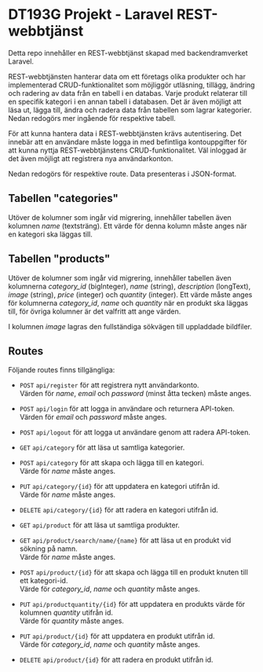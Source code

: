# DT193G Projekt - Laravel REST-webbtjänst
Detta repo innehåller en REST-webbtjänst skapad med backendramverket Laravel.

REST-webbtjänsten hanterar data om ett företags olika produkter och har implementerad CRUD-funktionalitet som möjliggör utläsning, tillägg, ändring och radering av data från en tabell i en databas. Varje produkt relaterar till en specifik kategori i en annan tabell i databasen. Det är även möjligt att läsa ut, lägga till, ändra och radera data från tabellen som lagrar kategorier. Nedan redogörs mer ingående för respektive tabell.

För att kunna hantera data i REST-webbtjänsten krävs autentisering. Det innebär att en användare måste logga in med befintliga kontouppgifter för att kunna nyttja REST-webbtjänstens CRUD-funktionalitet. Väl inloggad är det även möjligt att registrera nya användarkonton.

Nedan redogörs för respektive route. Data presenteras i JSON-format.

## Tabellen "categories"
Utöver de kolumner som ingår vid migrering, innehåller tabellen även kolumnen *name* (textsträng). Ett värde för denna kolumn måste anges när en kategori ska läggas till.

## Tabellen "products"
Utöver de kolumner som ingår vid migrering, innehåller tabellen även kolumnerna *category_id* (bigInteger), *name* (string), *description* (longText), *image* (string), *price* (integer) och *quantity* (integer). Ett värde måste anges för kolumnerna *category_id*, *name* och *quantity* när en produkt ska läggas till, för övriga kolumner är det valfritt att ange värden.

I kolumnen *image* lagras den fullständiga sökvägen till uppladdade bildfiler.

## Routes
Följande routes finns tillgängliga:

* `POST` `api/register` för att registrera nytt användarkonto.  
Värden för *name*, *email* och *password* (minst åtta tecken) måste anges.

* `POST` `api/login` för att logga in användare och returnera API-token.  
Värden för *email* och *password* måste anges.

* `POST` `api/logout` för att logga ut användare genom att radera API-token.

* `GET` `api/category` för att läsa ut samtliga kategorier.

* `POST` `api/category` för att skapa och lägga till en kategori.  
Värde för *name* måste anges.

* `PUT` `api/category/{id}` för att uppdatera en kategori utifrån id.  
Värde för *name* måste anges.

* `DELETE` `api/category/{id}` för att radera en kategori utifrån id.

* `GET` `api/product` för att läsa ut samtliga produkter.

* `GET` `api/product/search/name/{name}` för att läsa ut en produkt vid sökning på namn.  
Värde för *name* måste anges.

* `POST` `api/product/{id}` för att skapa och lägga till en produkt knuten till ett kategori-id.  
Värde för *category_id*, *name* och *quantity* måste anges.

* `PUT` `api/productquantity/{id}` för att uppdatera en produkts värde för kolumnen *quantity* utifrån id.  
Värde för *quantity* måste anges.

* `PUT` `api/product/{id}` för att uppdatera en produkt utifrån id.  
Värde för *category_id*, *name* och *quantity* måste anges.

* `DELETE` `api/product/{id}` för att radera en produkt utifrån id.